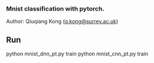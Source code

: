 ### Mnist classification with pytorch. 
Author: Qiuqiang Kong (q.kong@surrey.ac.uk)

## Run
python mnist_dnn_pt.py train
python mnist_cnn_pt.py train
